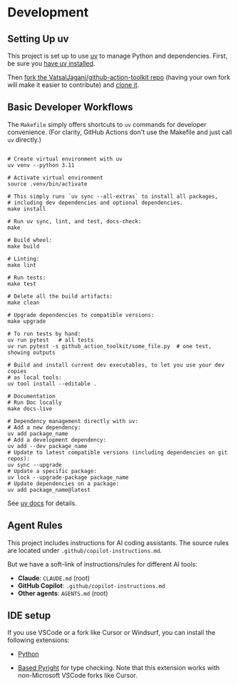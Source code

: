 # Development

## Setting Up uv

This project is set up to use [uv](https://docs.astral.sh/uv/) to manage Python and
dependencies. First, be sure you
[have uv installed](https://docs.astral.sh/uv/getting-started/installation/).

Then [fork the VatsalJagani/github-action-toolkit
repo](https://github.com/VatsalJagani/github-action-toolkit/fork) (having your own
fork will make it easier to contribute) and
[clone it](https://docs.github.com/en/repositories/creating-and-managing-repositories/cloning-a-repository).

## Basic Developer Workflows

The `Makefile` simply offers shortcuts to `uv` commands for developer convenience.
(For clarity, GitHub Actions don't use the Makefile and just call `uv` directly.)

```shell

# Create virtual environment with uv
uv venv --python 3.11

# Activate virtual environment
source .venv/bin/activate

# This simply runs `uv sync --all-extras` to install all packages,
# including dev dependencies and optional dependencies.
make install

# Run uv sync, lint, and test, docs-check:
make

# Build wheel:
make build

# Linting:
make lint

# Run tests:
make test

# Delete all the build artifacts:
make clean

# Upgrade dependencies to compatible versions:
make upgrade

# To run tests by hand:
uv run pytest   # all tests
uv run pytest -s github_action_toolkit/some_file.py  # one test, showing outputs

# Build and install current dev executables, to let you use your dev copies
# as local tools:
uv tool install --editable .

# Documentation
# Run Doc locally
make docs-live

# Dependency management directly with uv:
# Add a new dependency:
uv add package_name
# Add a development dependency:
uv add --dev package_name
# Update to latest compatible versions (including dependencies on git repos):
uv sync --upgrade
# Update a specific package:
uv lock --upgrade-package package_name
# Update dependencies on a package:
uv add package_name@latest
```

See [uv docs](https://docs.astral.sh/uv/) for details.



## Agent Rules

This project includes instructions for AI coding assistants. The source rules are located under `.github/copilot-instructions.md`.

But we have a soft-link of instructions/rules for different AI tools:

- **Claude**: `CLAUDE.md` (root) 
- **GitHub Copilot**: `.github/copilot-instructions.md`
- **Other agents**: `AGENTS.md` (root)


## IDE setup

If you use VSCode or a fork like Cursor or Windsurf, you can install the following
extensions:

- [Python](https://marketplace.visualstudio.com/items?itemName=ms-python.python)

- [Based Pyright](https://marketplace.visualstudio.com/items?itemName=detachhead.basedpyright)
  for type checking. Note that this extension works with non-Microsoft VSCode forks like
  Cursor.
